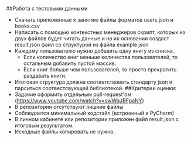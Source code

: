 ##Работа с тестовыми данными

* Скачать приложенные к занятию файлы форматов users.json и books.csv
* Написать с помощью контекстных менеджеров скрипт, которых из двух файлов будет читать данные и на их основании создаст result.json файл со структурой из файла example.json
* Каждому пользователю нужно добавить одну книгу из списка.
  * Если количество книг меньше количества пользователей, то остальным добавить пустой массив.
  * Если книг больше чем пользователей, то просто прекратить раздавать книги.
* Итоговая структура должна соответствовать стандарту json и парситься соотвестсвующей библиотекой.
##Критерии оценки:
* Задание оформить отдельным pull-request'ом (https://www.youtube.com/watch?v=swWqJBFpaNY)
* В репозитории отсутствуют лишние файлы
* Соблюдается минимальный кодстайл (встроенный в PyCharm)
* В личном кабинете или репозитории приложен файл result.json с итоговым результатом.
* Исходные файлы копировать не нужно.